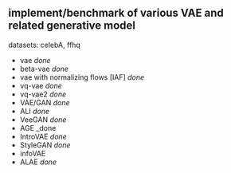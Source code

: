 ## implement/benchmark of various VAE and related generative model

datasets: celebA, ffhq

- vae _done_
- beta-vae _done_
- vae with normalizing flows [IAF] _done_
- vq-vae _done_
- vq-vae2 _done_
- VAE/GAN _done_
- ALI _done_
- VeeGAN _done_
- AGE _done
- IntroVAE _done_
- StyleGAN _done_
- infoVAE
- ALAE _done_

